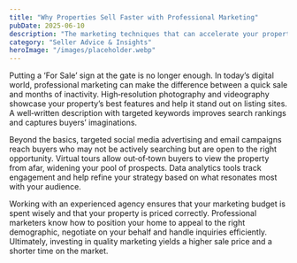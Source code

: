 ```yaml
---
title: "Why Properties Sell Faster with Professional Marketing"
pubDate: 2025-06-10
description: "The marketing techniques that can accelerate your property sale and boost its final price."
category: "Seller Advice & Insights"
heroImage: "/images/placeholder.webp"
---
```


Putting a ‘For Sale’ sign at the gate is no longer enough. In today’s digital world, professional marketing can make the difference between a quick sale and months of inactivity. High‑resolution photography and videography showcase your property’s best features and help it stand out on listing sites. A well‑written description with targeted keywords improves search rankings and captures buyers’ imaginations.

Beyond the basics, targeted social media advertising and email campaigns reach buyers who may not be actively searching but are open to the right opportunity. Virtual tours allow out‑of‑town buyers to view the property from afar, widening your pool of prospects. Data analytics tools track engagement and help refine your strategy based on what resonates most with your audience.

Working with an experienced agency ensures that your marketing budget is spent wisely and that your property is priced correctly. Professional marketers know how to position your home to appeal to the right demographic, negotiate on your behalf and handle inquiries efficiently. Ultimately, investing in quality marketing yields a higher sale price and a shorter time on the market.
